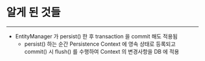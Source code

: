 # 알게 된 것들

---

* EntityManager 가 persist() 한 후 transaction 을 commit 해도 적용됨
    * persist() 하는 순간 Persistence Context 에 영속 상태로 등록되고 commit() 시 flush() 를 수행하여 Context 의 변경사항을 DB 에 적용
    
